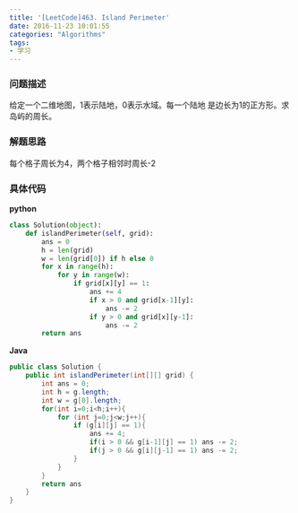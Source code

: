 ```yaml
---
title: '[LeetCode]463. Island Perimeter'
date: 2016-11-23 10:01:55
categories: "Algorithms"
tags:
- 学习
---
```


### 问题描述 ###
给定一个二维地图，1表示陆地，0表示水域。每一个陆地
是边长为1的正方形。求岛屿的周长。
<!-- more -->

### 解题思路 ###
每个格子周长为4，两个格子相邻时周长-2
### 具体代码 ###
**python**
```python
class Solution(object):
    def islandPerimeter(self, grid):
        ans = 0
        h = len(grid)
        w = len(grid[0]) if h else 0
        for x in range(h):
            for y in range(w):
                if grid[x][y] == 1:
                    ans += 4
                    if x > 0 and grid[x-1][y]:
                        ans -= 2
                    if y > 0 and grid[x][y-1]:
                        ans -= 2
        return ans
```

**Java**
```java
public class Solution {
    public int islandPerimeter(int[][] grid) {
        int ans = 0;
        int h = g.length;
        int w = g[0].length;
        for(int i=0;i<h;i++){
            for (int j=0;j<w;j++){
                if (g[i][j] == 1){
                    ans += 4;
                    if(i > 0 && g[i-1][j] == 1) ans -= 2;
                    if(j > 0 && g[i][j-1] == 1) ans -= 2;
                }
            }
        }
        return ans
    }
}
```
